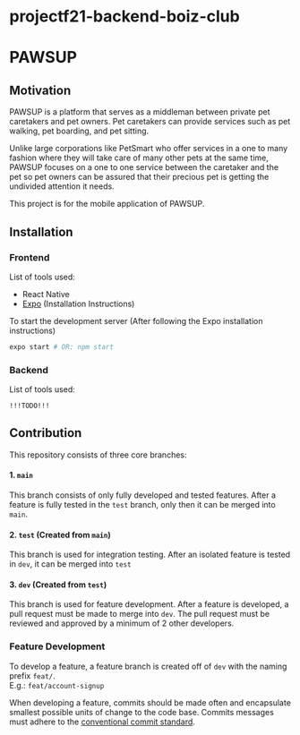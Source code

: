 # projectf21-backend-boiz-club

# PAWSUP

## Motivation
PAWSUP is a platform that serves as a middleman between private pet caretakers and pet owners. Pet caretakers can provide services such as pet walking, pet boarding, and pet sitting.  

Unlike large corporations like PetSmart who offer services in a one to many fashion where they will take care of many other pets at the same time, PAWSUP focuses on a one to one service between the caretaker and the pet so pet owners can be assured that their precious pet is getting the undivided attention it needs.  

This project is for the mobile application of PAWSUP.

## Installation
### Frontend
List of tools used:
- React Native
- [Expo](https://docs.expo.dev/get-started/installation/) (Installation Instructions)

To start the development server (After following the Expo installation instructions)
```bash
expo start # OR: npm start
```
### Backend
List of tools used:
```
!!!TODO!!!
```

## Contribution
This repository consists of three core branches:
#### 1. `main`
This branch consists of only fully developed and tested features. After a feature is fully tested in the `test` branch, only then it can be merged into `main`.

#### 2. `test` (Created from `main`)
This branch is used for integration testing. After an isolated feature is tested in `dev`, it can be merged into `test`

#### 3. `dev` (Created from `test`)
This branch is used for feature development. After a feature is developed, a pull request must be made to merge into `dev`. The pull request must be reviewed and approved by a minimum of 2 other developers.

### Feature Development
To develop a feature, a feature branch is created off of `dev` with the naming prefix `feat/`.  
E.g.: `feat/account-signup`

When developing a feature, commits should be made often and encapsulate smallest possible units of change to the code base. Commits messages must adhere to the [conventional commit standard](https://www.conventionalcommits.org/en/v1.0.0/).